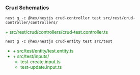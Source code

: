### Crud Schematics
```shell
nest g -c @hex/nestjs crud-controller test src/rest/crud-controller/controllers/
```
<span style="color:green">+ src/rest/crud/controllers/crud-test.controller.ts</span>

```shell
nest g -c @hex/nestjs crud-entity test src/test
```

<ul>
  <li style="color:green">+ src/test/entity/test.entity.ts</li>
  <li style="color:green">
    + src/test/inputs/
    <ul style="color:green">
      <li>test-create.input.ts</li>
      <li>test-update.input.ts</li>
    </ul>
  </li>
</ul>